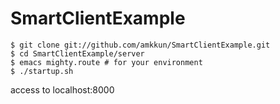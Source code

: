 SmartClientExample
==================

```
$ git clone git://github.com/amkkun/SmartClientExample.git
$ cd SmartClientExample/server
$ emacs mighty.route # for your environment
$ ./startup.sh
```
access to localhost:8000
